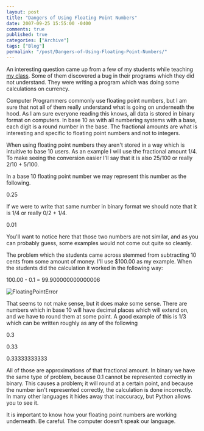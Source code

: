 ```yaml
---
layout: post
title: "Dangers of Using Floating Point Numbers"
date: 2007-09-25 15:55:00 -0400
comments: true
published: true
categories: ["Archive"]
tags: ["Blog"]
permalink: "/post/Dangers-of-Using-Floating-Point-Numbers/"
---
```

<!-- more -->



<p>An interesting question came up from a few of my students while teaching <a href="/post/Teaching-Introduction-to-Computer-Programming/">my class</a>. Some of them discovered a bug in their programs which they did not understand. They were writing a program which was doing some calculations on currency.</p>
<p>Computer Programmers commonly use floating point numbers, but I am sure that not all of them really understand what is going on underneath the hood. As I am sure everyone reading this knows, all data is stored in binary format on computers. In base 10 as with all numbering systems with a base, each digit is a round number in the base. The fractional amounts are what is interesting and specific to floating point numbers and not to integers.</p>
<p>When using floating point numbers they aren't stored in a way which is intuitive to base 10 users. As an example I will use the fractional amount 1/4. To make seeing the conversion easier I'll say that it is also 25/100 or really 2/10 + 5/100.</p>
<p>In a base 10 floating point number we may represent this number as the following.</p>
<p>0.25</p>
<p>If we were to write that same number in binary format we should note that it is 1/4 or really 0/2 + 1/4.</p>
<p>0.01</p>
<p>You'll want to notice here that those two numbers are not similar, and as you can probably guess, some examples would not come out quite so cleanly.</p>
<p>The problem which the students came across stemmed from subtracting&nbsp;10 cents&nbsp;from some amount of money. I'll use $100.00 as my example. When the students did the calculation it worked in the following way:</p>
<p>100.00 - 0.1 = 99.900000000000006</p>
<p><img src="http://static.flickr.com/1088/1452877225_08cf99c95b.jpg" border="0" alt="FloatingPointError" /></p>
<p>That seems to not make sense, but it does make some sense. There are numbers which in base 10 will have decimal places which will extend on, and we have to round them at some point. A good example of this is 1/3 which can be written roughly as any of the following</p>
<p>0.3</p>
<p>0.33</p>
<p>0.33333333333</p>
<p>All of those are approximations of that fractional amount. In binary we have the same type of problem, because 0.1 cannot be represented correctly in binary.&nbsp;This causes a problem; it will round at a certain point, and because the number isn't represented correctly, the calculation is done incorrectly. In many other languages it hides away that inaccuracy, but Python allows you to see it.</p>
<p>It is important to know how your floating point numbers are working underneath. Be careful. The computer doesn't speak our language.</p>
